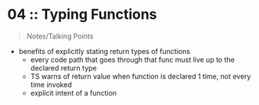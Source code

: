 # 04 :: Typing Functions

> Notes/Talking Points

* benefits of explicitly stating return types of functions
  * every code path that goes through that func must live up to the declared return type
  * TS warns of return value when function is declared 1 time, not every time invoked
  * explicit intent of a function


